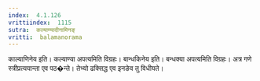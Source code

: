 ```yaml
---
index:  4.1.126
vrittiindex:  1115
sutra:  कल्याण्यादीनामिनङ्
vritti:  balamanorama 
---
```


काल्याणिनेय इति। कल्याण्या अपत्यमिति विग्रहः। बान्धकिनेय इति। बन्धक्या अपत्यमिति विग्रहः। अत्र गणे स्त्रीप्रत्ययान्ता एव पठ�न्ते। तेभ्यो ढक्सिद्ध एव इनङेव तु विधीयते। 

